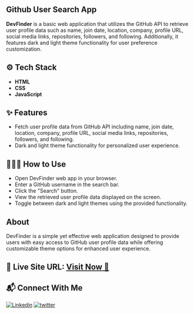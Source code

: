 ## Github User Search App

**DevFinder** is a basic web application that utilizes the GitHub API to retrieve user profile data such as name, join date, location, company, profile URL, social media links, repositories, followers, and following. Additionally, it features dark and light theme functionality for user preference customization.

## ⚙️ Tech Stack

- **HTML** 
- **CSS** 
- **JavaScript**

## ✨ Features

- Fetch user profile data from GitHub API including name, join date, location, company, profile URL, social media links, repositories, followers, and following.
- Dark and light theme functionality for personalized user experience.

## 🧑🏻‍💻 How to Use

- Open DevFinder web app in your browser.
- Enter a GitHub username in the search bar.
- Click the "Search" button.
- View the retrieved user profile data displayed on the screen.
- Toggle between dark and light themes using the provided functionality.

## About

DevFinder is a simple yet effective web application designed to provide users with easy access to GitHub user profile data while offering customizable theme options for enhanced user experience.

## 📌 Live Site URL: <a href="https://github-user-search-app-79.netlify.app/">**Visit Now** 🚀</a>

## 📬 Connect With Me

[![Linkedin](https://img.shields.io/badge/LinkedIn-1877F2?style=for-the-badge&logo=linkedin&logoColor=white)](https://www.linkedin.com/in/mhdamaan79/)
[![twitter](	https://img.shields.io/badge/Twitter-1DA1F2?style=for-the-badge&logo=twitter&logoColor=white)](https://twitter.com/mhdamaan79)
